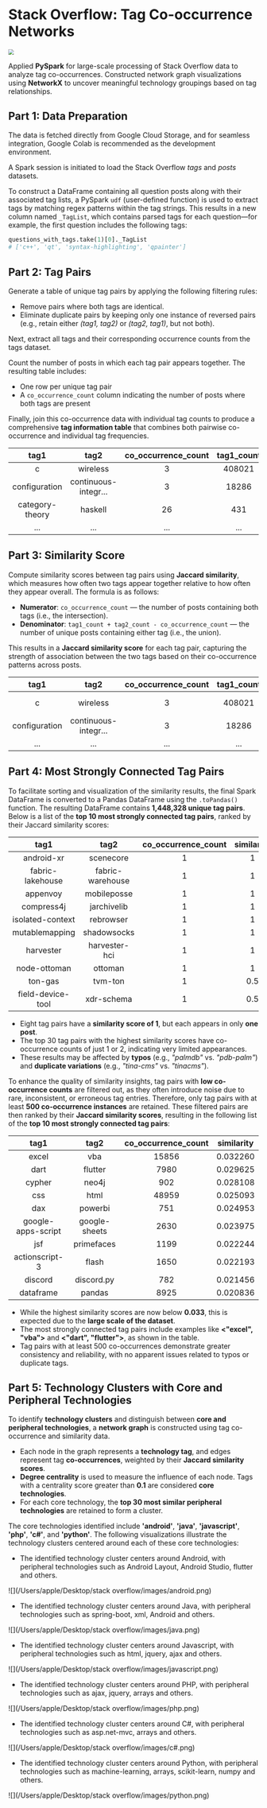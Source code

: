 # Stack Overflow: Tag Co-occurrence Networks

<img src="/Users/apple/Desktop/stack overflow/images/StackOverflow.png" style="zoom:67%;" />

Applied **PySpark** for large-scale processing of Stack Overflow data to analyze tag co-occurrences. Constructed network graph visualizations using **NetworkX** to uncover meaningful technology groupings based on tag relationships.

## Part 1: Data Preparation

The data is fetched directly from Google Cloud Storage, and for seamless integration, Google Colab is recommended as the development environment.

A Spark session is initiated to load the Stack Overflow *tags* and *posts* datasets.

To construct a DataFrame containing all question posts along with their associated tag lists, a PySpark `udf` (user-defined function) is used to extract tags by matching regex patterns within the tag strings. This results in a new column named `_TagList`, which contains parsed tags for each question—for example, the first question includes the following tags:

```python
questions_with_tags.take(1)[0]._TagList
# ['c++', 'qt', 'syntax-highlighting', 'qpainter']
```

## Part 2: Tag Pairs

Generate a table of unique tag pairs by applying the following filtering rules:

- Remove pairs where both tags are identical.
- Eliminate duplicate pairs by keeping only one instance of reversed pairs (e.g., retain either *(tag1, tag2)* or *(tag2, tag1)*, but not both).

Next, extract all tags and their corresponding occurrence counts from the tags dataset.

Count the number of posts in which each tag pair appears together. The resulting table includes:

- One row per unique tag pair
- A `co_occurrence_count` column indicating the number of posts where both tags are present

Finally, join this co-occurrence data with individual tag counts to produce a comprehensive **tag information table** that combines both pairwise co-occurrence and individual tag frequencies.

|      tag1       |         tag2         | co_occurrence_count | tag1_count | tag2_count |
| :-------------: | :------------------: | :-----------------: | :--------: | :--------: |
|        c        |       wireless       |          3          |   408021   |    688     |
|  configuration  | continuous-integr... |          3          |   18286    |   14155    |
| category-theory |       haskell        |         26          |    431     |   51622    |
|       ...       |         ...          |         ...         |    ...     |    ...     |

## Part 3: Similarity Score

Compute similarity scores between tag pairs using **Jaccard similarity**, which measures how often two tags appear together relative to how often they appear overall. The formula is as follows:

- **Numerator**: `co_occurrence_count` — the number of posts containing both tags (i.e., the intersection).
- **Denominator**: `tag1_count + tag2_count - co_occurrence_count` — the number of unique posts containing either tag (i.e., the union).

This results in a **Jaccard similarity score** for each tag pair, capturing the strength of association between the two tags based on their co-occurrence patterns across posts.

|     tag1      |         tag2         | co_occurrence_count | tag1_count | tag2_count | similarity           |
| :-----------: | :------------------: | :-----------------: | :--------: | :--------: | -------------------- |
|       c       |       wireless       |          3          |   408021   |    688     | 7.340239683293125E-6 |
| configuration | continuous-integr... |          3          |   18286    |   14155    | 9.248412355878907E-5 |
|      ...      |         ...          |         ...         |    ...     |    ...     | ...                  |

## Part 4: Most Strongly Connected Tag Pairs

To facilitate sorting and visualization of the similarity results, the final Spark DataFrame is converted to a Pandas DataFrame using the `.toPandas()` function. The resulting DataFrame contains **1,448,328 unique tag pairs**. Below is a list of the **top 10 most strongly connected tag pairs**, ranked by their Jaccard similarity scores:

|       tag1        |       tag2       | co_occurrence_count | similarity |
| :---------------: | :--------------: | :-----------------: | :--------: |
|    android-xr     |    scenecore     |          1          |     1      |
| fabric-lakehouse  | fabric-warehouse |          1          |     1      |
|     appenvoy      |   mobileposse    |          1          |     1      |
|    compress4j     |   jarchivelib    |          1          |     1      |
| isolated-context  |    rebrowser     |          1          |     1      |
|  mutablemapping   |   shadowsocks    |          1          |     1      |
|     harvester     |  harvester-hci   |          1          |     1      |
|   node-ottoman    |     ottoman      |          1          |     1      |
|      ton-gas      |     tvm-ton      |          1          |    0.5     |
| field-device-tool |    xdr-schema    |          1          |    0.5     |

- Eight tag pairs have a **similarity score of 1**, but each appears in only **one post**.
- The top 30 tag pairs with the highest similarity scores have co-occurrence counts of just 1 or 2, indicating very limited appearances.
- These results may be affected by **typos** (e.g., *"palmdb"* vs. *"pdb-palm"*) and **duplicate variations** (e.g., *"tina-cms"* vs. *"tinacms"*).

To enhance the quality of similarity insights, tag pairs with **low co-occurrence counts** are filtered out, as they often introduce noise due to rare, inconsistent, or erroneous tag entries. Therefore, only tag pairs with at least **500 co-occurrence instances** are retained. These filtered pairs are then ranked by their **Jaccard similarity scores**, resulting in the following list of the **top 10 most strongly connected tag pairs**:

|        tag1        |     tag2      | co_occurrence_count | similarity |
| :----------------: | :-----------: | :-----------------: | :--------: |
|       excel        |      vba      |        15856        |  0.032260  |
|        dart        |    flutter    |        7980         |  0.029625  |
|       cypher       |     neo4j     |         902         |  0.028108  |
|        css         |     html      |        48959        |  0.025093  |
|        dax         |    powerbi    |         751         |  0.024953  |
| google-apps-script | google-sheets |        2630         |  0.023975  |
|        jsf         |  primefaces   |        1199         |  0.022244  |
|   actionscript-3   |     flash     |        1650         |  0.022193  |
|      discord       |  discord.py   |         782         |  0.021456  |
|     dataframe      |    pandas     |        8925         |  0.020836  |

- While the highest similarity scores are now below **0.033**, this is expected due to the **large scale of the dataset**.
- The most strongly connected tag pairs include examples like **<"excel", "vba">** and **<"dart", "flutter">**, as shown in the table.
- Tag pairs with at least 500 co-occurrences demonstrate greater consistency and reliability, with no apparent issues related to typos or duplicate tags.

## Part 5: Technology Clusters with Core and Peripheral Technologies

To identify **technology clusters** and distinguish between **core and peripheral technologies**, a **network graph** is constructed using tag co-occurrence and similarity data.

- Each node in the graph represents a **technology tag**, and edges represent tag **co-occurrences**, weighted by their **Jaccard similarity scores**.
- **Degree centrality** is used to measure the influence of each node. Tags with a centrality score greater than **0.1** are considered **core technologies**.
- For each core technology, the **top 30 most similar peripheral technologies** are retained to form a cluster.

The core technologies identified include **'android'**, **'java'**, **'javascript'**, **'php'**, **'c#'**, and **'python'**.
The following visualizations illustrate the technology clusters centered around each of these core technologies:

- The identified technology cluster centers around Android, with peripheral technologies such as Android Layout, Android Studio, flutter and others.

![](/Users/apple/Desktop/stack overflow/images/android.png)

- The identified technology cluster centers around Java, with peripheral technologies such as spring-boot, xml, Android and others.

![](/Users/apple/Desktop/stack overflow/images/java.png)

- The identified technology cluster centers around Javascript, with peripheral technologies such as html, jquery, ajax and others.

![](/Users/apple/Desktop/stack overflow/images/javascript.png)

- The identified technology cluster centers around PHP, with peripheral technologies such as ajax, jquery, arrays and others.

![](/Users/apple/Desktop/stack overflow/images/php.png)

- The identified technology cluster centers around C#, with peripheral technologies such as asp.net-mvc, arrays and others.

![](/Users/apple/Desktop/stack overflow/images/c#.png)

- The identified technology cluster centers around Python, with peripheral technologies such as machine-learning, arrays, scikit-learn, numpy and others.

![](/Users/apple/Desktop/stack overflow/images/python.png)